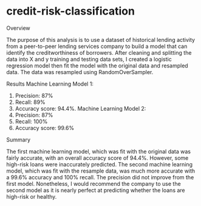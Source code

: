 # credit-risk-classification

Overview

The purpose of this analysis is to use a dataset of historical lending activity from a peer-to-peer lending services company to build a model that can identify the creditworthiness of borrowers. 
After cleaning and splitting the data into X and y training and testing data sets, I created a logistic regression model then fit the model with the original data and resampled data. The data was resampled using RandomOverSampler. 


Results
Machine Learning Model 1:
1.	Precision: 87%
2.	Recall: 89%
3.	Accuracy score: 94.4%.
Machine Learning Model 2:
1.	Precision: 87%
2.	Recall: 100%
4.	Accuracy score: 99.6%

Summary

The first machine learning model, which was fit with the original data was fairly accurate, with an overall accuracy score of 94.4%. However, some high-risk loans were inaccurately predicted. The second machine learning model, which was fit with the resample data, was much more accurate with a 99.6% accuracy and 100% recall. The precision did not improve from the first model. Nonetheless, I would recommend the company to use the second model as it is nearly perfect at predicting whether the loans are high-risk or healthy. 

